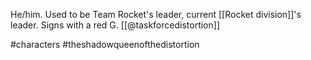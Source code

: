 He/him. Used to be Team Rocket's leader, current [[Rocket division]]'s leader. Signs with a red G. [[@taskforcedistortion]]

#characters #theshadowqueenofthedistortion 
